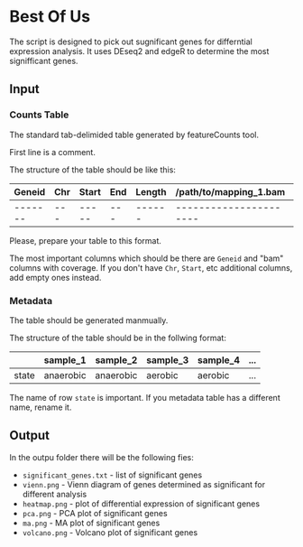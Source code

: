 # Best Of Us
The script is designed to pick out sugnificant genes for differntial expression analysis.
It uses DEseq2 and edgeR to determine the most signifficant genes.

## Input

### Counts Table

The standard tab-delimided table generated by featureCounts tool.

First line is a comment.

The structure of the table should be like this:

| Geneid  | Chr | Start | End | Length | /path/to/mapping_1.bam | /path/to/mapping_2.bam
| ------- | --- | ----- | --- | ------ | ---------------------- | ----------------------
| ------- | --- | ----- | --- | ------ | ---------------------- | ----------------------

Please, prepare your table to this format.

The most important columns which should be there are `Geneid` and "bam" columns with coverage.
If you don't have `Chr`, `Start`, etc additional columns, add empty ones instead.

### Metadata

The table should be generated manmually.

The structure of the table should be in the follwing format:

|  | sample_1  | sample_2   | sample_3 | sample_4 | ...
| - | -  | - | - | - | -
| state | anaerobic | anaerobic  | aerobic  | aerobic | ...

The name of row `state` is important. If you metadata table has a different name, rename it.

## Output

In the outpu folder there will be the following fies:

* `significant_genes.txt` - list of significant genes
* `vienn.png` - Vienn diagram of genes determined as significant for different analysis
* `heatmap.png` - plot of differential expression of significant genes
* `pca.png` - PCA plot of significant genes
* `ma.png` - MA plot of significant genes
* `volcano.png` - Volcano plot of significant genes
